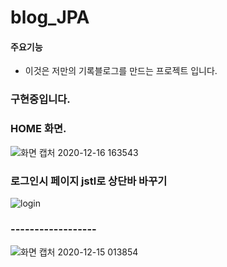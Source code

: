 # blog_JPA


#### 주요기능

- 이것은 저만의 기록블로그를 만드는 프로젝트 입니다. 



### 구현중입니다.

### HOME 화면.
![화면 캡처 2020-12-16 163543](https://user-images.githubusercontent.com/66085260/102318558-db43fe80-3fbc-11eb-9aeb-c34883186927.png)




### 로그인시 페이지 jstl로 상단바 바꾸기
![login](https://user-images.githubusercontent.com/66085260/103441915-bb872880-4c94-11eb-8a86-5e9738d8ff30.PNG)



### ------------------
![화면 캡처 2020-12-15 013854](https://user-images.githubusercontent.com/66085260/102108510-61096200-3e76-11eb-93f1-952d6066b260.png)

